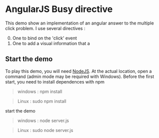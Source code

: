 # AngularJS Busy directive #

This demo show an implementation of an angular answer to the multiple click problem.
I use several directives :

0. One to bind on the 'click' event
0. One to add a visual information that a 


## Start the demo ##

To play this demo, you will need [NodeJS](https://nodejs.org/download/).
At the actual location, open a command (admin mode may be required with Windows).
Before the first start, you need to install dependences with npm 
> windows : npm install

>Linux : sudo npm install

start the demo

> windows : node server.js

> Linux : sudo node server.js
	